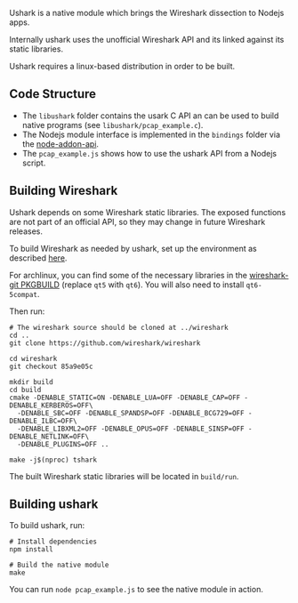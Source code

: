 Ushark is a native module which brings the Wireshark dissection to Nodejs apps.

Internally ushark uses the unofficial Wireshark API and its linked against its static libraries.

Ushark requires a linux-based distribution in order to be built.

## Code Structure

- The `libushark` folder contains the usark C API an can be used to build native programs (see `libushark/pcap_example.c`).
- The Nodejs module interface is implemented in the `bindings` folder via the [node-addon-api](https://github.com/nodejs/node-addon-api).
- The `pcap_example.js` shows how to use the ushark API from a Nodejs script.

## Building Wireshark

Ushark depends on some Wireshark static libraries. The exposed functions are not part of an official API, so they may change in future Wireshark releases.

To build Wireshark as needed by ushark, set up the environment as described [here](https://www.wireshark.org/docs/wsdg_html_chunked/ChapterSetup#ChSetupUNIX).

For archlinux, you can find some of the necessary libraries in the [wireshark-git PKGBUILD](https://aur.archlinux.org/cgit/aur.git/tree/PKGBUILD?h=wireshark-git) (replace `qt5` with `qt6`).
You will also need to install `qt6-5compat`.

Then run:

```
# The wireshark source should be cloned at ../wireshark
cd ..
git clone https://github.com/wireshark/wireshark

cd wireshark
git checkout 85a9e05c

mkdir build
cd build
cmake -DENABLE_STATIC=ON -DENABLE_LUA=OFF -DENABLE_CAP=OFF -DENABLE_KERBEROS=OFF\
  -DENABLE_SBC=OFF -DENABLE_SPANDSP=OFF -DENABLE_BCG729=OFF -DENABLE_ILBC=OFF\
  -DENABLE_LIBXML2=OFF -DENABLE_OPUS=OFF -DENABLE_SINSP=OFF -DENABLE_NETLINK=OFF\
  -DENABLE_PLUGINS=OFF ..

make -j$(nproc) tshark
```

The built Wireshark static libraries will be located in `build/run`.

## Building ushark

To build ushark, run:

```
# Install dependencies
npm install

# Build the native module
make
```

You can run `node pcap_example.js` to see the native module in action.
